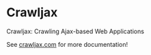 Crawljax
========

Crawljax: Crawling Ajax-based Web Applications 

See <a href="http://crawljax.com">crawljax.com</a> for more documentation!